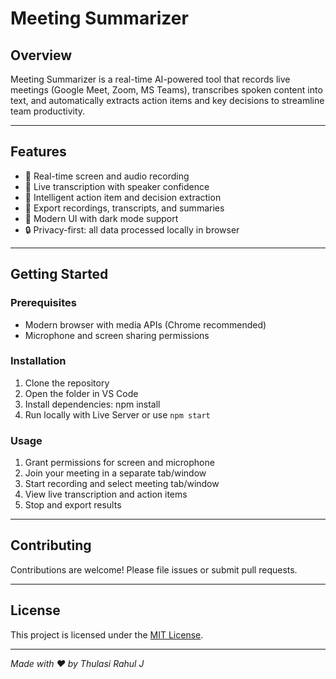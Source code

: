 # Meeting Summarizer

## Overview
Meeting Summarizer is a real-time AI-powered tool that records live meetings (Google Meet, Zoom, MS Teams), transcribes spoken content into text, and automatically extracts action items and key decisions to streamline team productivity.

---

## Features
- 🎥 Real-time screen and audio recording
- 📝 Live transcription with speaker confidence
- 🤖 Intelligent action item and decision extraction
- 💾 Export recordings, transcripts, and summaries
- 🌙 Modern UI with dark mode support
- 🔒 Privacy-first: all data processed locally in browser

---

## Getting Started

### Prerequisites
- Modern browser with media APIs (Chrome recommended)
- Microphone and screen sharing permissions

### Installation
1. Clone the repository  
2. Open the folder in VS Code  
3. Install dependencies:  npm install
4. Run locally with Live Server or use `npm start`

### Usage
1. Grant permissions for screen and microphone  
2. Join your meeting in a separate tab/window  
3. Start recording and select meeting tab/window  
4. View live transcription and action items  
5. Stop and export results  

---

## Contributing
Contributions are welcome! Please file issues or submit pull requests.

---

## License
This project is licensed under the [MIT License](LICENSE).

---

*Made with ❤️ by Thulasi Rahul J*


